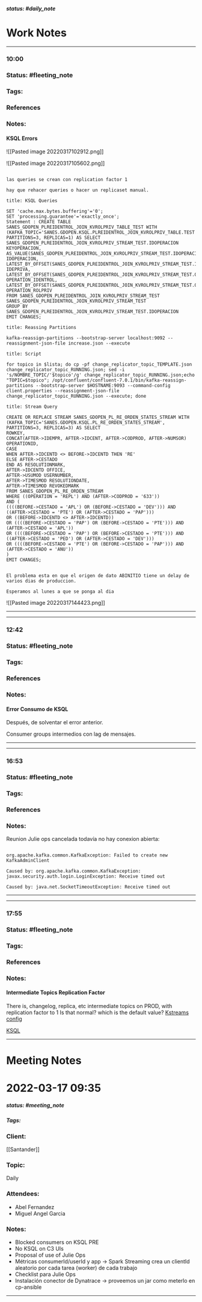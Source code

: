 ##### status: #daily_note 

# Work Notes

--- 
### 10:00

### Status: #fleeting_note
### Tags:
### References

### Notes:

#### KSQL Errors

![[Pasted image 20220317102912.png]]


![[Pasted image 20220317105602.png]]

```ad-error

las queries se crean con replication factor 1 

hay que rehacer queries o hacer un replicaset manual.

```

```ad-info
title: KSQL Queries

SET 'cache.max.bytes.buffering'='0';  
SET 'processing.guarantee'='exactly_once';  
Statement : CREATE TABLE SANES_GDOPEN_PLREIDENTROL_JOIN_KVROLPRIV_TABLE_TEST WITH (KAFKA_TOPIC='SANES.GDOPEN.KSQL.PLREIDENTROL_JOIN_KVROLPRIV_TABLE.TEST', PARTITIONS=3, REPLICAS=1) AS SELECT  
SANES_GDOPEN_PLREIDENTROL_JOIN_KVROLPRIV_STREAM_TEST.IDOPERACION KEYOPERACION,  
AS_VALUE(SANES_GDOPEN_PLREIDENTROL_JOIN_KVROLPRIV_STREAM_TEST.IDOPERACION) IDOPERACION,  
LATEST_BY_OFFSET(SANES_GDOPEN_PLREIDENTROL_JOIN_KVROLPRIV_STREAM_TEST.IDEPRIVA) IDEPRIVA,  
LATEST_BY_OFFSET(SANES_GDOPEN_PLREIDENTROL_JOIN_KVROLPRIV_STREAM_TEST.OPERATION_IDENTROL) OPERATION_IDENTROL,  
LATEST_BY_OFFSET(SANES_GDOPEN_PLREIDENTROL_JOIN_KVROLPRIV_STREAM_TEST.OPERATION_ROLPRIV) OPERATION_ROLPRIV  
FROM SANES_GDOPEN_PLREIDENTROL_JOIN_KVROLPRIV_STREAM_TEST SANES_GDOPEN_PLREIDENTROL_JOIN_KVROLPRIV_STREAM_TEST  
GROUP BY SANES_GDOPEN_PLREIDENTROL_JOIN_KVROLPRIV_STREAM_TEST.IDOPERACION  
EMIT CHANGES;

```
```ad-info
title: Reassing Partitions

kafka-reassign-partitions --bootstrap-server localhost:9092 --reassignment-json-file increase.json --execute

```


```ad-note
title: Script

for topico in $lista; do cp -pf change_replicator_topic_TEMPLATE.json change_replicator_topic_RUNNING.json; sed -i 's/NOMBRE_TOPIC/'$topico'/g' change_replicator_topic_RUNNING.json;echo "TOPIC=$topico"; /opt/confluent/confluent-7.0.1/bin/kafka-reassign-partitions --bootstrap-server $HOSTNAME:9093 --command-config client.properties --reassignment-json-file change_replicator_topic_RUNNING.json --execute; done

```

```ad-note
title: Stream Query

CREATE OR REPLACE STREAM SANES_GDOPEN_PL_RE_ORDEN_STATES_STREAM WITH (KAFKA_TOPIC='SANES.GDOPEN.KSQL.PL_RE_ORDEN_STATES_STREAM', PARTITIONS=3, REPLICAS=3) AS SELECT  
ROWKEY,  
CONCAT(AFTER->IDEMPR, AFTER->IDCENT, AFTER->CODPROD, AFTER->NUMSOR) OPERATIONID,  
CASE  
WHEN AFTER->IDCENTD <> BEFORE->IDCENTD THEN 'RE'  
ELSE AFTER->CESTADO  
END AS RESOLUTIONMARK,  
AFTER->IDCENTD OFFICE,  
AFTER->USUMOD USERNUMBER,  
AFTER->TIMESMOD RESOLUTIONDATE,  
AFTER->TIMESMOD REVOKEDMARK  
FROM SANES_GDOPEN_PL_RE_ORDEN_STREAM  
WHERE ((OPERATION = 'REPL') AND (AFTER->CODPROD = '633'))  
AND (  
((((BEFORE->CESTADO = 'APL') OR (BEFORE->CESTADO = 'DEV'))) AND ((AFTER->CESTADO = 'PTE') OR (AFTER->CESTADO = 'PAP')))  
OR ((BEFORE->IDCENTD <> AFTER->IDCENTD))  
OR ((((BEFORE->CESTADO = 'PAP') OR (BEFORE->CESTADO = 'PTE'))) AND (AFTER->CESTADO = 'APL'))  
OR ((((BEFORE->CESTADO = 'PAP') OR (BEFORE->CESTADO = 'PTE'))) AND ((AFTER->CESTADO = 'PED') OR (AFTER->CESTADO = 'DEV')))  
OR ((((BEFORE->CESTADO = 'PTE') OR (BEFORE->CESTADO = 'PAP'))) AND (AFTER->CESTADO = 'ANU'))  
)  
EMIT CHANGES;

```


```ad-success

El problema esta en que el origen de dato ABINITIO tiene un delay de varios dias de produccion.

Esperamos al lunes a que se ponga al dia

```

![[Pasted image 20220317144423.png]]

---
--- 
### 12:42

### Status: #fleeting_note
### Tags:
### References

### Notes:

#### Error Consumo de KSQL

Después, de solventar el error anterior.

Consumer groups intermedios con lag de mensajes.



---
--- 
### 16:53

### Status: #fleeting_note
### Tags:
### References

### Notes:

Reunion Julie ops cancelada todavía no hay conexion abierta:

```ad-error

org.apache.kafka.common.KafkaException: Failed to create new KafkaAdminClient

Caused by: org.apache.kafka.common.KafkaException: javax.security.auth.login.LoginException: Receive timed out

Caused by: java.net.SocketTimeoutException: Receive timed out

```

---
--- 
### 17:55

### Status: #fleeting_note
### Tags:
### References

### Notes:
#### Intermediate Topics Replication Factor

There is, changelog, replica, etc intermediate topics on PROD, with replication factor to 1 Is that normal? which is the default value?
[Kstreams config](https://docs.confluent.io/platform/current/streams/developer-guide/config-streams.html#recommended-configuration-parameters-for-resiliency)

[KSQL](https://docs.confluent.io/5.0.0/ksql/docs/installation/server-config/config-reference.html#ksql-sink-partitions)

---
# Meeting Notes

# 2022-03-17 09:35
##### status: #meeting_note
##### Tags:

### Client:
[[Santander]]
### Topic:
Daily
### Attendees:
* Abel Fernandez
* Miguel Angel Garcia

### Notes:

- Blocked consumers on KSQL PRE 
- No KSQL on C3 UIs
- Proposal of use of Julie Ops
- Métricas consumerId/userId y app -> Spark Streaming crea un clientId aleatorio por cada tarea (worker) de cada trabajo
- Checklist para Julie Ops
- Instalación conector de Dynatrace -> proveemos un jar como meterlo en cp-ansible

---

